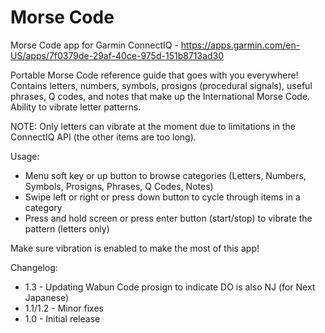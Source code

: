 # Morse Code
Morse Code app for Garmin ConnectIQ - https://apps.garmin.com/en-US/apps/7f0379de-29af-40ce-975d-151b8713ad30

Portable Morse Code reference guide that goes with you everywhere! Contains letters, numbers, symbols, prosigns (procedural signals), useful phrases, Q codes, and notes that make up the International Morse Code. Ability to vibrate letter patterns.

NOTE: Only letters can vibrate at the moment due to limitations in the ConnectIQ API (the other items are too long).

Usage:
* Menu soft key or up button to browse categories (Letters, Numbers, Symbols, Prosigns, Phrases, Q Codes, Notes)
* Swipe left or right or press down button to cycle through items in a category
* Press and hold screen or press enter button (start/stop) to vibrate the pattern (letters only)

Make sure vibration is enabled to make the most of this app!

Changelog:
* 1.3 - Updating Wabun Code prosign to indicate DO is also NJ (for Next Japanese)
* 1.1/1.2 - Minor fixes
* 1.0 - Initial release
